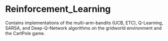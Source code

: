 # Reinforcement_Learning

Contains implementations of the multi-arm-bandits (UCB, ETC), Q-Learning, SARSA, and Deep-Q-Network algorithms on the gridworld environment and the CartPole game.
